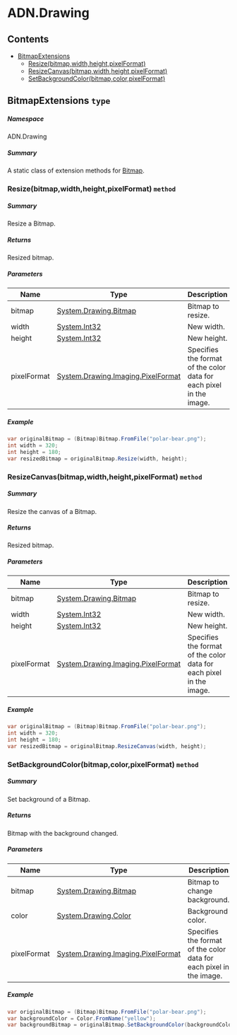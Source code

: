 <a name='assembly'></a>
# ADN.Drawing

## Contents

- [BitmapExtensions](#T-ADN-Drawing-BitmapExtensions 'ADN.Drawing.BitmapExtensions')
  - [Resize(bitmap,width,height,pixelFormat)](#M-ADN-Drawing-BitmapExtensions-Resize-System-Drawing-Bitmap,System-Int32,System-Int32,System-Drawing-Imaging-PixelFormat- 'ADN.Drawing.BitmapExtensions.Resize(System.Drawing.Bitmap,System.Int32,System.Int32,System.Drawing.Imaging.PixelFormat)')
  - [ResizeCanvas(bitmap,width,height,pixelFormat)](#M-ADN-Drawing-BitmapExtensions-ResizeCanvas-System-Drawing-Bitmap,System-Int32,System-Int32,System-Drawing-Imaging-PixelFormat- 'ADN.Drawing.BitmapExtensions.ResizeCanvas(System.Drawing.Bitmap,System.Int32,System.Int32,System.Drawing.Imaging.PixelFormat)')
  - [SetBackgroundColor(bitmap,color,pixelFormat)](#M-ADN-Drawing-BitmapExtensions-SetBackgroundColor-System-Drawing-Bitmap,System-Drawing-Color,System-Drawing-Imaging-PixelFormat- 'ADN.Drawing.BitmapExtensions.SetBackgroundColor(System.Drawing.Bitmap,System.Drawing.Color,System.Drawing.Imaging.PixelFormat)')

<a name='T-ADN-Drawing-BitmapExtensions'></a>
## BitmapExtensions `type`

##### Namespace

ADN.Drawing

##### Summary

A static class of extension methods for [Bitmap](http://msdn.microsoft.com/query/dev14.query?appId=Dev14IDEF1&l=EN-US&k=k:System.Drawing.Bitmap 'System.Drawing.Bitmap').

<a name='M-ADN-Drawing-BitmapExtensions-Resize-System-Drawing-Bitmap,System-Int32,System-Int32,System-Drawing-Imaging-PixelFormat-'></a>
### Resize(bitmap,width,height,pixelFormat) `method`

##### Summary

Resize a Bitmap.

##### Returns

Resized bitmap.

##### Parameters

| Name | Type | Description |
| ---- | ---- | ----------- |
| bitmap | [System.Drawing.Bitmap](http://msdn.microsoft.com/query/dev14.query?appId=Dev14IDEF1&l=EN-US&k=k:System.Drawing.Bitmap 'System.Drawing.Bitmap') | Bitmap to resize. |
| width | [System.Int32](http://msdn.microsoft.com/query/dev14.query?appId=Dev14IDEF1&l=EN-US&k=k:System.Int32 'System.Int32') | New width. |
| height | [System.Int32](http://msdn.microsoft.com/query/dev14.query?appId=Dev14IDEF1&l=EN-US&k=k:System.Int32 'System.Int32') | New height. |
| pixelFormat | [System.Drawing.Imaging.PixelFormat](http://msdn.microsoft.com/query/dev14.query?appId=Dev14IDEF1&l=EN-US&k=k:System.Drawing.Imaging.PixelFormat 'System.Drawing.Imaging.PixelFormat') | Specifies the format of the color data for each pixel in the image. |

##### Example

```csharp
var originalBitmap = (Bitmap)Bitmap.FromFile("polar-bear.png");
int width = 320;
int height = 180;
var resizedBitmap = originalBitmap.Resize(width, height); 
```

<a name='M-ADN-Drawing-BitmapExtensions-ResizeCanvas-System-Drawing-Bitmap,System-Int32,System-Int32,System-Drawing-Imaging-PixelFormat-'></a>
### ResizeCanvas(bitmap,width,height,pixelFormat) `method`

##### Summary

Resize the canvas of a Bitmap.

##### Returns

Resized bitmap.

##### Parameters

| Name | Type | Description |
| ---- | ---- | ----------- |
| bitmap | [System.Drawing.Bitmap](http://msdn.microsoft.com/query/dev14.query?appId=Dev14IDEF1&l=EN-US&k=k:System.Drawing.Bitmap 'System.Drawing.Bitmap') | Bitmap to resize. |
| width | [System.Int32](http://msdn.microsoft.com/query/dev14.query?appId=Dev14IDEF1&l=EN-US&k=k:System.Int32 'System.Int32') | New width. |
| height | [System.Int32](http://msdn.microsoft.com/query/dev14.query?appId=Dev14IDEF1&l=EN-US&k=k:System.Int32 'System.Int32') | New height. |
| pixelFormat | [System.Drawing.Imaging.PixelFormat](http://msdn.microsoft.com/query/dev14.query?appId=Dev14IDEF1&l=EN-US&k=k:System.Drawing.Imaging.PixelFormat 'System.Drawing.Imaging.PixelFormat') | Specifies the format of the color data for each pixel in the image. |

##### Example

```csharp
var originalBitmap = (Bitmap)Bitmap.FromFile("polar-bear.png");
int width = 320;
int height = 180;
var resizedBitmap = originalBitmap.ResizeCanvas(width, height); 
```

<a name='M-ADN-Drawing-BitmapExtensions-SetBackgroundColor-System-Drawing-Bitmap,System-Drawing-Color,System-Drawing-Imaging-PixelFormat-'></a>
### SetBackgroundColor(bitmap,color,pixelFormat) `method`

##### Summary

Set background of a Bitmap.

##### Returns

Bitmap with the background changed.

##### Parameters

| Name | Type | Description |
| ---- | ---- | ----------- |
| bitmap | [System.Drawing.Bitmap](http://msdn.microsoft.com/query/dev14.query?appId=Dev14IDEF1&l=EN-US&k=k:System.Drawing.Bitmap 'System.Drawing.Bitmap') | Bitmap to change background. |
| color | [System.Drawing.Color](http://msdn.microsoft.com/query/dev14.query?appId=Dev14IDEF1&l=EN-US&k=k:System.Drawing.Color 'System.Drawing.Color') | Background color. |
| pixelFormat | [System.Drawing.Imaging.PixelFormat](http://msdn.microsoft.com/query/dev14.query?appId=Dev14IDEF1&l=EN-US&k=k:System.Drawing.Imaging.PixelFormat 'System.Drawing.Imaging.PixelFormat') | Specifies the format of the color data for each pixel in the image. |

##### Example

```csharp
var originalBitmap = (Bitmap)Bitmap.FromFile("polar-bear.png");
var backgroundColor = Color.FromName("yellow");
var backgroundBitmap = originalBitmap.SetBackgroundColor(backgroundColor); 
```
